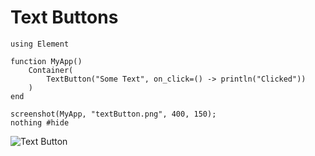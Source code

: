 # Text Buttons

``` @example TextButtonExample
using Element

function MyApp()
    Container(
        TextButton("Some Text", on_click=() -> println("Clicked"))
    )
end

screenshot(MyApp, "textButton.png", 400, 150);
nothing #hide
```

![Text Button](textButton.png)
